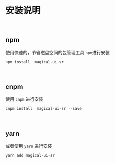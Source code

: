 <style>
  body {
    font-family: Arial, sans-serif;
    /* font-size: 16px; */
  }
</style>

# 安装说明

<br>

## npm

使用快速的，节省磁盘空间的包管理工具 `npm`进行安装

```javascript
npm install  magical-ui-sr
```

<br>

## cnpm

使用 `cnpm` 进行安装

```javascript
cnpm install  magical-ui-sr --save
```

<br>

## yarn

或者使用 `yarn` 进行安装

```javascript
yarn add magical-ui-sr
```
